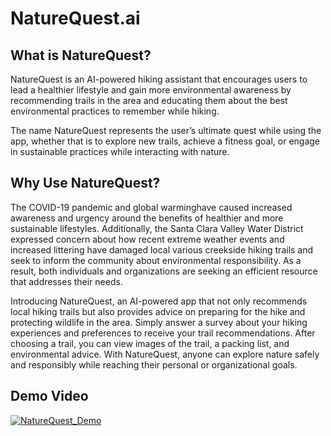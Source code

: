 # NatureQuest.ai


## What is NatureQuest?
NatureQuest is an AI-powered hiking assistant that encourages users to lead a healthier lifestyle and gain more environmental awareness by recommending trails in the area and educating them about the best environmental practices to remember while hiking.

The name NatureQuest represents the user’s ultimate quest while using the app, whether that is to explore new trails, achieve a fitness goal, or engage in sustainable practices while interacting with nature.


## Why Use NatureQuest?
The COVID-19 pandemic and global warminghave caused increased awareness and urgency around the benefits of healthier and more sustainable lifestyles.  Additionally, the Santa Clara Valley Water District expressed concern about how recent extreme weather events and increased littering have damaged local various creekside hiking trails and seek to inform the community about environmental responsibility.  As a result, both individuals and organizations are seeking an efficient resource that addresses their needs.

Introducing NatureQuest, an AI-powered app that not only recommends local hiking trails but also provides advice on preparing for the hike and protecting wildlife in the area.  Simply answer a survey about your hiking experiences and preferences to receive your trail recommendations.  After choosing a trail, you can view images of the trail, a packing list, and environmental advice.  With NatureQuest, anyone can explore nature safely and responsibly while reaching their personal or organizational goals.

## Demo Video
[![NatureQuest_Demo](https://github.com/user-attachments/assets/1561afcc-82b7-4585-8ec7-526a7cf95aac)](https://youtu.be/gUBl_1SST4o) 

